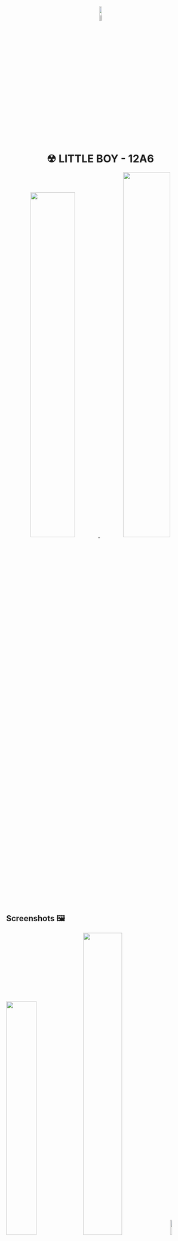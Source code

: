<h1 align="center">
  <img src="https://cdn.discordapp.com/attachments/858893144342659082/1430577784064839721/logo.png?ex=68fa48e2&is=68f8f762&hm=3aef201af0810c5612d33b833f63a576d44b7641378d6688dd2efb74df2e9ce9" alt="little-boy icon" width="10%"/>
  <br>
  ☢ LITTLE BOY - 12A6
</h1>

<div align="center">
<a href="https://littleboy-plum.vercel.app">
<img src="https://cdn.discordapp.com/attachments/858893144342659082/1430562748743290982/logo_1.jpg?ex=68fa3ae1&is=68f8e961&hm=09b2519799f93da35b59281f99d44bd6a68faa340d37e37f4f1b614820014fb3" width="48.6%"/>
</a>
<a href="https://github.com/Hgphat-bot/littleboy">
<img src="https://qubiclabs.com/wp-content/uploads/2025/01/Gtihub.png" width="50%" />  </a>
</div>

## Screenshots 🖼️

<p  float="left">
<img  src="https://cdn.discordapp.com/attachments/858893144342659082/1430567825965060227/image.png?ex=68fa3f9c&is=68f8ee1c&hm=ad96cdb6a27c826588e9e501c748874ccc7f373fa2c3fe28343106e796f47a31"  width="40%"  />
<img  src="https://cdn.discordapp.com/attachments/858893144342659082/1430567960975507506/image.png?ex=68fa3fbc&is=68f8ee3c&hm=8c36bfa7b41056ce238a83bb4b639920d48f52037e33ceab5879e555b8ff0be6"  width="45.5%"  />
<img  src="https://cdn.discordapp.com/attachments/858893144342659082/1430568249359208518/image.png?ex=68fa4001&is=68f8ee81&hm=1b1a67298b666d79477c764f5a7d1f387c64f4bbf0fc3abeb018b1271f717611"  width="10.2%"  />
</p>


## Thành viên 👨‍👨‍👦

* Trần Hưng Phát - MS: 33 
* Nguyễn Huỳnh Trung Nhân - MS: 29 
* Nguyễn Thế Hoàng Long - MS: 25
<a href="https://github.com/Hgphat-bot/littleboy/graphs/contributors">
  <img src="https://contrib.rocks/image?repo=Hgphat-bot/littleboy" />
</a>
